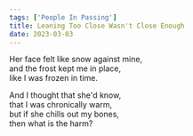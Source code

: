 ```yaml
---  
tags: ['People In Passing']
title: Leaning Too Close Wasn't Close Enough
date: 2023-03-03
---
```


Her face felt like snow against mine,  
and the frost kept me in place,  
like I was frozen in time.

And I thought that she'd know,  
that I was chronically warm,  
but if she chills out my bones,  
then what is the harm?
